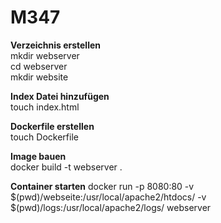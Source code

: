 # M347
**Verzeichnis erstellen** <br>
mkdir webserver <br>
cd webserver<br>
mkdir website<br>

**Index Datei hinzufügen**<br>
touch index.html<br>

**Dockerfile erstellen**<br>
touch Dockerfile<br>

**Image bauen**<br>
docker build -t webserver .<br>

**Container starten**
docker run -p 8080:80 -v $(pwd)/webseite:/usr/local/apache2/htdocs/ -v
$(pwd)/logs:/usr/local/apache2/logs/ webserver
